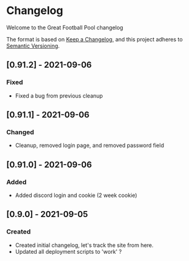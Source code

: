 # Changelog
Welcome to the Great Football Pool changelog

The format is based on [Keep a Changelog](https://keepachangelog.com/en/1.0.0/),
and this project adheres to [Semantic Versioning](https://semver.org/spec/v2.0.0.html).

## [0.91.2] - 2021-09-06
### Fixed
- Fixed a bug from previous cleanup

## [0.91.1] - 2021-09-06
### Changed
- Cleanup, removed login page, and removed password field

## [0.91.0] - 2021-09-06
### Added
- Added discord login and cookie (2 week cookie)

## [0.9.0] - 2021-09-05
### Created
- Created initial changelog, let's track the site from here.
- Updated all deployment scripts to 'work' ?